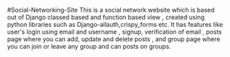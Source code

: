 
#Social-Networking-Site
This is a social network website which is based out of Django classed based and function based view , created using python libraries such as Django-allauth,crispy_forms etc.
It has features like user's login using email and username , signup,
verification of email , posts page where you can add, update and
delete posts , and group page where you can join or leave any
group and can posts on groups.
